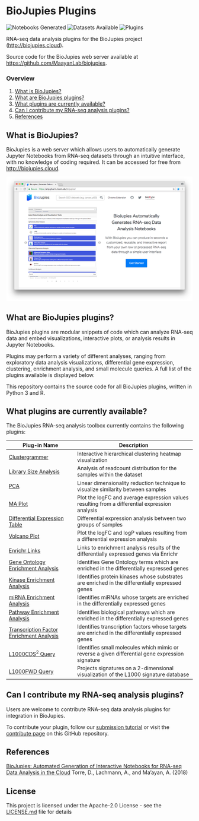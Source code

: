 # BioJupies Plugins
![Notebooks Generated](https://img.shields.io/badge/dynamic/json.svg?url=https://amp.pharm.mssm.edu/biojupies/api/stats?obj=notebook&label=notebooks%20generated&query=$.n&colorB=blue)
![Datasets Available](https://img.shields.io/badge/RNA--seq%20datasets%20available-9145-green.svg)
![Plugins](https://img.shields.io/badge/analysis%20plugins-14-yellow.svg)

RNA-seq data analysis plugins for the BioJupies project (http://biojupies.cloud).

Source code for the BioJupies web server available at https://github.com/MaayanLab/biojupies.

### Overview
1. [What is BioJupies?](#what-is-biojupies)
2. [What are BioJupies plugins?](#what-are-biojupies-plugins)
3. [What plugins are currently available?](#what-plugins-are-currently-available)
4. [Can I contribute my RNA-seq analysis plugins?](#can-i-contribute-my-rna-seq-analysis-plugins)
4. [References](#references)

## What is BioJupies?
BioJupies is a web server which allows users to automatically generate Jupyter Notebooks from RNA-seq datasets through an intuitive interface, with no knowledge of coding required. It can be accessed for free from http://biojupies.cloud.

![Screenshot of the BioJupies website landing page.](https://github.com/MaayanLab/biojupies/raw/master/img/website.png)

## What are BioJupies plugins?
BioJupies plugins are modular snippets of code which can analyze RNA-seq data and embed visualizations, interactive plots, or analysis results in Jupyter Notebooks.

Plugins may perform a variety of different analyses, ranging from exploratory data analysis visualizations, differential gene expression, clustering, enrichment analysis, and small molecule queries. A full list of the plugins available is displayed below.

This repository contains the source code for all BioJupies plugins, written in Python 3 and R.

## What plugins are currently available?
The BioJupies RNA-seq analysis toolbox currently contains the following plugins:

| Plug-in Name | Description |
| --- | --- |
| [Clustergrammer](https://github.com/MaayanLab/biojupies-plugins/tree/master/library/analysis_tools/clustergrammer) | Interactive hierarchical clustering heatmap visualization |
| [Library Size Analysis](https://github.com/MaayanLab/biojupies-plugins/tree/master/library/analysis_tools/library_size_analysis) | Analysis of readcount distribution for the samples within the dataset |
| [PCA](https://github.com/MaayanLab/biojupies-plugins/tree/master/library/analysis_tools/pca) | Linear dimensionality reduction technique to visualize similarity between samples |
| [MA Plot](https://github.com/MaayanLab/biojupies-plugins/tree/master/library/analysis_tools/ma_plot) | Plot the logFC and average expression values resulting from a differential expression analysis |
| [Differential Expression Table](https://github.com/MaayanLab/biojupies-plugins/tree/master/library/analysis_tools/signature_table) | Differential expression analysis between two groups of samples |
| [Volcano Plot](https://github.com/MaayanLab/biojupies-plugins/tree/master/library/analysis_tools/volcano_plot) | Plot the logFC and logP values resulting from a differential expression analysis |
| [Enrichr Links](https://github.com/MaayanLab/biojupies-plugins/tree/master/library/analysis_tools/enrichr) | Links to enrichment analysis results of the differentially expressed genes via Enrichr |
| [Gene Ontology Enrichment Analysis](https://github.com/MaayanLab/biojupies-plugins/tree/master/library/analysis_tools/go_enrichment) | Identifies Gene Ontology terms which are enriched in the differentially expressed genes |
| [Kinase Enrichment Analysis](https://github.com/MaayanLab/biojupies-plugins/tree/master/library/analysis_tools/kinase_enrichment) | Identifies protein kinases whose substrates are enriched in the differentially expressed genes |
| [miRNA Enrichment Analysis](https://github.com/MaayanLab/biojupies-plugins/tree/master/library/analysis_tools/mirna_enrichment) | Identifies miRNAs whose targets are enriched in the differentially expressed genes |
| [Pathway Enrichment Analysis](https://github.com/MaayanLab/biojupies-plugins/tree/master/library/analysis_tools/pathway_enrichment) | Identifies biological pathways which are enriched in the differentially expressed genes |
| [Transcription Factor Enrichment Analysis](https://github.com/MaayanLab/biojupies-plugins/tree/master/library/analysis_tools/tf_enrichment) | Identifies transcription factors whose targets are enriched in the differentially expressed genes |
| [L1000CDS<sup>2</sup> Query](https://github.com/MaayanLab/biojupies-plugins/tree/master/library/analysis_tools/l1000cds2) | Identifies small molecules which mimic or reverse a given differential gene expression signature |
| [L1000FWD Query](https://github.com/MaayanLab/biojupies-plugins/tree/master/library/analysis_tools/l1000fwd) | Projects signatures on a 2-dimensional visualization of the L1000 signature database |


## Can I contribute my RNA-seq analysis plugins?
Users are welcome to contribute RNA-seq data analysis plugins for integration in BioJupies.

To contribute your plugin, follow our [submission tutorial](https://amp.pharm.mssm.edu/biojupies/contribute) or visit the [contribute page](https://github.com/MaayanLab/biojupies-plugins/tree/master/contribute) on this GitHub repository.

## References
[BioJupies: Automated Generation of Interactive Notebooks for RNA-seq Data Analysis in the Cloud](https://doi.org/10.1101/352476) Torre, D., Lachmann, A., and Ma’ayan, A. (2018)

## License
This project is licensed under the Apache-2.0 License - see the [LICENSE.md](LICENSE.md) file for details